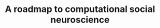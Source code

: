 ---
layout: publications
title: A roadmap to computational social neuroscience
authors: Emmanuelle Tognoli, Guillaume Dumas, J.A. Scott Kelso (2017)
publication: Cognitive Neurodynamics,
year: 2017
link:  https://link.springer.com/article/10.1007%2Fs11571-017-9462-0
type: "Journal Paper" # "Journal Paper", Preprint, "Book_Chapter", Comment
category:  # "opinion_perspectives", Review, Computational, Social Cognitive and Affective Neuroscience, Experimental
    - "opinion_perspectives"
    - Computational
filename: 2017.08.14_E.Tognoli #MM.DD.YYYY_F.Author
---